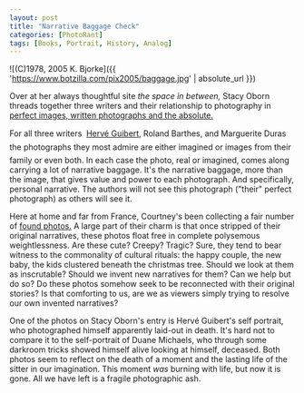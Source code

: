 ```yaml
---
layout: post
title: "Narrative Baggage Check"
categories: [PhotoRant]
tags: [Books, Portrait, History, Analog]
---
```



![(C)1978, 2005 K. Bjorke]({{ 'https://www.botzilla.com/pix2005/baggage.jpg' | absolute_url }})


Over at her always thoughtful site <i>the space in between,</i> Stacy Oborn threads together three writers and their relationship to photography in <a title="the space in between" href="http://punctum.typepad.com/the_space_in_between/2005/02/the_perfect_ima.html">perfect images, written photographs and the absolute.</a>

For all three writers &#151;  <a href="{{ site.baseurl }}{% post_url 2003-07-05-Advice %}">Herv&eacute; Guibert,</a> Roland Barthes, and Marguerite Duras &#151;the photographs they most admire are either imagined or images from their family or even both. In each case the photo, real or imagined, comes along carrying a lot of narrative baggage. It's the narrative baggage, more than the image, that gives value and power to each photograph. And specifically, personal narrative. The authors will not see this photograph ("their" perfect photograph) as others will see it.

<!--more-->
Here at home and far from France, Courtney's been collecting a fair number of <a href="http://www.endofthetour.com/index.php?p=5">found photos.</a> A large part of their charm is that once stripped of their original narratives, these photos float free in complete polysemous weightlessness. Are these cute? Creepy? Tragic? Sure, they tend to bear witness to the commonality of cultural rituals: the happy couple, the new baby, the kids clustered beneath the christmas tree. Should we look at them as inscrutable? Should we invent new narratives for them? Can we help but do so? Do these photos somehow seek to be reconnected with their original stories? Is that comforting to us, are we as viewers simply trying to resolve our own invented narratives?

One of the photos on Stacy Oborn's entry is Herv&eacute; Guibert's self portrait, who photographed himself apparently laid-out in death. It's hard not to compare it to the self-portrait of Duane Michaels, who through some darkroom tricks showed himself alive looking at himself, deceased. Both photos seem to reflect on the death of a moment and the lasting life of the sitter in our imagination. This moment <i>was</i> burning with life, but now it is gone. All we have left is a fragile photographic  ash.
